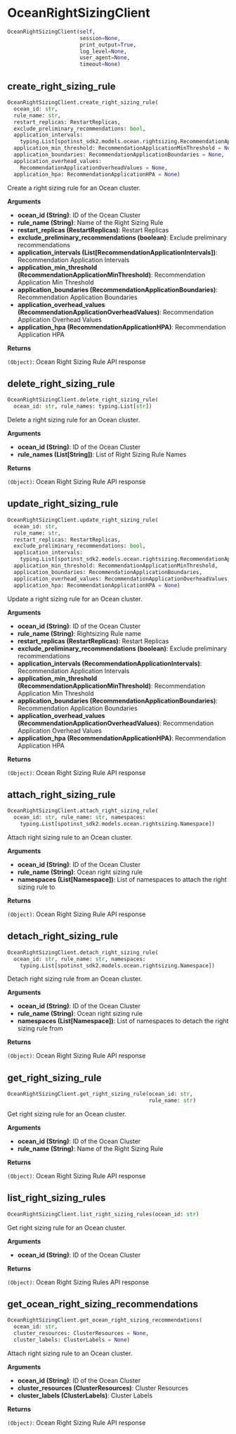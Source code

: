 <h1 id="spotinst_sdk2.clients.ocean.OceanRightSizingClient">OceanRightSizingClient</h1>

```python
OceanRightSizingClient(self,
                       session=None,
                       print_output=True,
                       log_level=None,
                       user_agent=None,
                       timeout=None)
```

<h2 id="spotinst_sdk2.clients.ocean.OceanRightSizingClient.create_right_sizing_rule">create_right_sizing_rule</h2>

```python
OceanRightSizingClient.create_right_sizing_rule(
  ocean_id: str,
  rule_name: str,
  restart_replicas: RestartReplicas,
  exclude_preliminary_recommendations: bool,
  application_intervals:
    typing.List[spotinst_sdk2.models.ocean.rightsizing.RecommendationApplicationInterval],
  application_min_threshold: RecommendationApplicationMinThreshold = None,
  application_boundaries: RecommendationApplicationBoundaries = None,
  application_overhead_values:
    RecommendationApplicationOverheadValues = None,
  application_hpa: RecommendationApplicationHPA = None)
```

Create a right sizing rule for an Ocean cluster.

__Arguments__

- __ocean_id (String)__: ID of the Ocean Cluster
- __rule_name (String)__: Name of the Right Sizing Rule
- __restart_replicas (RestartReplicas)__: Restart Replicas
- __exclude_preliminary_recommendations (boolean)__: Exclude preliminary recommendations
- __application_intervals (List[RecommendationApplicationIntervals])__: Recommendation Application Intervals
- __application_min_threshold (RecommendationApplicationMinThreshold)__: Recommendation Application Min Threshold
- __application_boundaries (RecommendationApplicationBoundaries)__: Recommendation Application Boundaries
- __application_overhead_values (RecommendationApplicationOverheadValues)__: Recommendation Application Overhead Values
- __application_hpa (RecommendationApplicationHPA)__: Recommendation Application HPA

__Returns__

`(Object)`: Ocean Right Sizing Rule API response


<h2 id="spotinst_sdk2.clients.ocean.OceanRightSizingClient.delete_right_sizing_rule">delete_right_sizing_rule</h2>

```python
OceanRightSizingClient.delete_right_sizing_rule(
  ocean_id: str, rule_names: typing.List[str])
```

Delete a right sizing rule for an Ocean cluster.

__Arguments__

- __ocean_id (String)__: ID of the Ocean Cluster
- __rule_names (List[String])__: List of Right Sizing Rule Names

__Returns__

`(Object)`: Ocean Right Sizing Rule API response

<h2 id="spotinst_sdk2.clients.ocean.OceanRightSizingClient.update_right_sizing_rule">update_right_sizing_rule</h2>

```python
OceanRightSizingClient.update_right_sizing_rule(
  ocean_id: str,
  rule_name: str,
  restart_replicas: RestartReplicas,
  exclude_preliminary_recommendations: bool,
  application_intervals:
    typing.List[spotinst_sdk2.models.ocean.rightsizing.RecommendationApplicationInterval],
  application_min_threshold: RecommendationApplicationMinThreshold,
  application_boundaries: RecommendationApplicationBoundaries,
  application_overhead_values: RecommendationApplicationOverheadValues,
  application_hpa: RecommendationApplicationHPA = None)
```

Update a right sizing rule for an Ocean cluster.

__Arguments__

- __ocean_id (String)__: ID of the Ocean Cluster
- __rule_name (String)__: Rightsizing Rule name
- __restart_replicas (RestartReplicas)__: Restart Replicas
- __exclude_preliminary_recommendations (boolean)__: Exclude preliminary recommendations
- __application_intervals (RecommendationApplicationIntervals)__: Recommendation Application Intervals
- __application_min_threshold (RecommendationApplicationMinThreshold)__: Recommendation Application Min Threshold
- __application_boundaries (RecommendationApplicationBoundaries)__: Recommendation Application Boundaries
- __application_overhead_values (RecommendationApplicationOverheadValues)__: Recommendation Application Overhead Values
- __application_hpa (RecommendationApplicationHPA)__: Recommendation Application HPA

__Returns__

`(Object)`: Ocean Right Sizing Rule API response

<h2 id="spotinst_sdk2.clients.ocean.OceanRightSizingClient.attach_right_sizing_rule">attach_right_sizing_rule</h2>

```python
OceanRightSizingClient.attach_right_sizing_rule(
  ocean_id: str, rule_name: str, namespaces:
    typing.List[spotinst_sdk2.models.ocean.rightsizing.Namespace])
```

Attach right sizing rule to an Ocean cluster.

__Arguments__

- __ocean_id (String)__: ID of the Ocean Cluster
- __rule_name (String)__: Ocean right sizing rule
- __namespaces (List[Namespace])__: List of namespaces to attach the right sizing rule to

__Returns__

`(Object)`: Ocean Right Sizing Rule API response

<h2 id="spotinst_sdk2.clients.ocean.OceanRightSizingClient.detach_right_sizing_rule">detach_right_sizing_rule</h2>

```python
OceanRightSizingClient.detach_right_sizing_rule(
  ocean_id: str, rule_name: str, namespaces:
    typing.List[spotinst_sdk2.models.ocean.rightsizing.Namespace])
```

Detach right sizing rule from an Ocean cluster.

__Arguments__

- __ocean_id (String)__: ID of the Ocean Cluster
- __rule_name (String)__: Ocean right sizing rule
- __namespaces (List[Namespace])__: List of namespaces to detach the right sizing rule from

__Returns__

`(Object)`: Ocean Right Sizing Rule API response

<h2 id="spotinst_sdk2.clients.ocean.OceanRightSizingClient.get_right_sizing_rule">get_right_sizing_rule</h2>

```python
OceanRightSizingClient.get_right_sizing_rule(ocean_id: str,
                                             rule_name: str)
```

Get right sizing rule for an Ocean cluster.

__Arguments__

- __ocean_id (String)__: ID of the Ocean Cluster
- __rule_name (String)__: Name of the Right Sizing Rule

__Returns__

`(Object)`: Ocean Right Sizing Rule API response

<h2 id="spotinst_sdk2.clients.ocean.OceanRightSizingClient.list_right_sizing_rules">list_right_sizing_rules</h2>

```python
OceanRightSizingClient.list_right_sizing_rules(ocean_id: str)
```

Get right sizing rule for an Ocean cluster.

__Arguments__

- __ocean_id (String)__: ID of the Ocean Cluster


__Returns__

`(Object)`: Ocean Right Sizing Rules API response

<h2 id="spotinst_sdk2.clients.ocean.OceanRightSizingClient.get_ocean_right_sizing_recommendations">get_ocean_right_sizing_recommendations</h2>

```python
OceanRightSizingClient.get_ocean_right_sizing_recommendations(
  ocean_id: str,
  cluster_resources: ClusterResources = None,
  cluster_labels: ClusterLabels = None)
```

Attach right sizing rule to an Ocean cluster.

__Arguments__

- __ocean_id (String)__: ID of the Ocean Cluster
- __cluster_resources (ClusterResources)__: Cluster Resources
- __cluster_labels (ClusterLabels)__: Cluster Labels

__Returns__

`(Object)`: Ocean Right Sizing Rule API response

